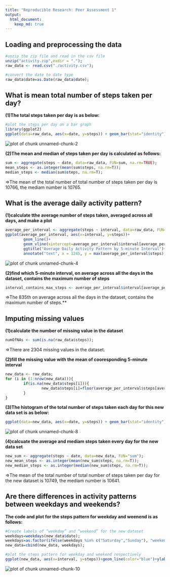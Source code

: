 ```yaml
---
title: "Reproducible Research: Peer Assessment 1"
output: 
  html_document:
    keep_md: true
---
```


## Loading and preprocessing the data

```r
#unzip the zip file and read in the csv file
unzip("activity.zip",exdir = ".");
raw_data <- read.csv("./activity.csv");

#convert the date to date type
raw_data$date=as.Date(raw_data$date);
```

## What is mean total number of steps taken per day?
**(1)The total steps taken per day is as below:**

```r
#plot the steps per day on a bar graph
library(ggplot2)
ggplot(data=raw_data, aes(x=date, y=steps)) + geom_bar(stat="identity") + ggtitle("Daily Total Steps");
```

![plot of chunk unnamed-chunk-2](figure/unnamed-chunk-2-1.png) 

**(2)The mean and median of steps taken per day is calculated as follows:**

```r
sum <- aggregate(steps ~ date, data=raw_data, FUN=sum, na.rm=TRUE);
mean_steps <- as.integer(mean(sum$steps, na.rm=T));
median_steps <- median(sum$steps, na.rm=T);
```
=>The mean of the total number of total number of steps taken per day is 10766, the mediam number is 10765.


## What is the average daily activity pattern?
**(1)calculate tthe average number of steps taken, averaged across all days, and make a plot**

```r
average_per_interval <- aggregate(steps ~ interval, data=raw_data, FUN=mean, na.rm=TRUE);
ggplot(average_per_interval, aes(x=interval, y=steps))+
        geom_line()+
        geom_vline(xintercept=average_per_interval$interval[average_per_interval$steps==max(average_per_interval$steps)], color="red", linetype="longdash")+
        ggtitle("Average Daily Activity Pattern by 5-minute Interval")+
        annotate("text", x = 1245, y = max(average_per_interval$steps), label = "Max Avg. Daily Activity");
```

![plot of chunk unnamed-chunk-4](figure/unnamed-chunk-4-1.png) 

**(2)find which 5-minute interval, on average across all the days in the dataset, contains the maximum number of steps**

```r
interval_contains_max_steps <- average_per_interval$interval[average_per_interval$steps==max(average_per_interval$steps)];
```
=>The 835th on average across all the days in the dataset, contains the maximum number of steps.**

## Imputing missing values
**(1)calculate the number of missing value in the dataset**

```r
numOfNAs <- sum(is.na(raw_data$steps));
```
=>There are 2304 missing values in the dataset.

**(2)fill the missing value with the mean of cooresponding 5-minute interval**

```r
new_data <- raw_data;
for (i in (1:nrow(new_data))){
        if(is.na(new_data$steps[i])){
                new_data$steps[i]=floor(average_per_interval$steps[average_per_interval$interval==new_data$interval[i]]);
        }
}
```

**(3)The histogram of the total number of steps taken each day for this new data set is as below:**

```r
ggplot(data=new_data, aes(x=date, y=steps)) + geom_bar(stat="identity") + ggtitle("Daily Total Steps(with missing value filled)");
```

![plot of chunk unnamed-chunk-8](figure/unnamed-chunk-8-1.png) 

**(4)calcuate the average and mediam steps taken every day for the new data set**

```r
new_sum <- aggregate(steps ~ date, data=new_data, FUN="sum");
new_mean_steps <- as.integer(mean(new_sum$steps, na.rm=T));
new_median_steps <- as.integer(median(new_sum$steps, na.rm=T));
```
=>The mean of the total number of total number of steps taken per day for the new dataset is 10749, the mediam number is 10641.

## Are there differences in activity patterns between weekdays and weekends?
**The code and plot for the steps pattern for weekday and weenend is as follows:**

```r
#Create labels of “weekday” and “weekend” for the new dataset
weekdays=weekdays(new_data$date);
weekdays=as.factor(ifelse(weekdays %in% c("Saturday","Sunday"), "weekend", "weekday"));
new_data=cbind(new_data, weekdays);

#plot the steps pattern for weekday and weekend respectively
ggplot(new_data, aes(x=interval, y=steps))+geom_line(color="blue")+ylab("Number of steps")+facet_wrap(~weekdays, ncol=1);
```

![plot of chunk unnamed-chunk-10](figure/unnamed-chunk-10-1.png) 
